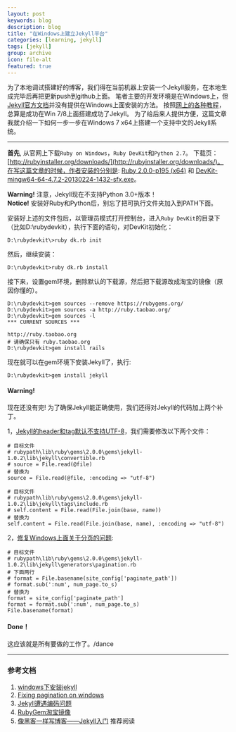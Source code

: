 ```yaml
---
layout: post
keywords: blog
description: blog
title: "在Windows上建立Jekyll平台"
categories: [learning, jekyll]
tags: [jekyll]
group: archive
icon: file-alt
featured: true
---
```


为了本地调试搭建好的博客，我们得在当前机器上安装一个Jekyll服务，在本地生成完毕后再把更新push到github上面。
笔者主要的开发环境是在Windows上，但[Jekyll官方文档](http://jekyllrb.com/docs/installation/)并没有提供在Windows上面安装的方法。
按照<a id="tip-tutorial" href="#reference" data-toggle="tooltip">网上的各种教程</a>，总算是成功在Win 7/8上面搭建成功了Jekyll。
为了给后来人提供方便，这篇文章我就介绍一下如何一步一步在Windows 7 x64上搭建一个支持中文的Jekyll系统。

<script>
$(function () {
    $('#tip-tutorial').tooltip(
    {title: '见本文末尾', 
    delay: { hide: 300 }
    });
})
</script>

<!-- more -->

***

**首先**, 从官网上下载`Ruby on Windows`，`Ruby DevKit`和`Python 2.7`。
下载页：[http://rubyinstaller.org/downloads/](http://rubyinstaller.org/downloads/)。在写这篇文章的时候，作者安装的分别是: [Ruby 2.0.0-p195 (x64)](http://rubyforge.org/frs/download.php/76958/ruby-2.0.0-p195-x64-mingw32.7z) 和 [DevKit-mingw64-64-4.7.2-20130224-1432-sfx.exe](http://rubyforge.org/frs/download.php/76808/DevKit-mingw64-64-4.7.2-20130224-1432-sfx.exe)。

<div class="alert alert-block">
  <strong>Warning!</strong>
  注意，Jekyll现在不支持Python 3.0+版本！
</div>
<div class="alert alert-info">
  <strong>Notice!</strong> 
  安装好Ruby和Python后，别忘了把可执行文件夹加入到PATH下面。
</div>

安装好上述的文件包后，以<span class="label label-info">管理员模式</span>打开控制台，进入`Ruby DevKit`的目录下（比如D:\rubydevkit），执行下面的语句，对DevKit初始化：

    D:\rubydevkit\>ruby dk.rb init
    
然后，继续安装：

    D:\rubydevkit>ruby dk.rb install
        
接下来，设置gem环境，删除默认的下载源，然后把下载源改成淘宝的镜像（原因你懂的）。

    D:\rubydevkit>gem sources --remove https://rubygems.org/
    D:\rubydevkit>gem sources -a http://ruby.taobao.org/
    D:\rubydevkit>gem sources -l
    *** CURRENT SOURCES ***

    http://ruby.taobao.org
    # 请确保只有 ruby.taobao.org
    D:\rubydevkit>gem install rails
    
现在就可以在gem环境下安装Jekyll了，执行:

    D:\rubydevkit>gem install jekyll

<div class="alert alert-block">
  <h4>Warning!</h4>
  现在还没有完!
  为了确保Jekyll能正确使用，我们还得对Jekyll的代码加上两个补丁。
</div>

1，[Jekyll的header和tag默认不支持UTF-8](http://log.medcl.net/item/2012/04/jekyll-encounter-encoding-problems/)，我们需要修改以下两个文件：

    # 目标文件 
    # rubypath\lib\ruby\gems\2.0.0\gems\jekyll-1.0.2\lib\jekyll\convertible.rb
    # source = File.read(@file)
    # 替换为
    source = File.read(@file, :encoding => "utf-8")

    # 目标文件 
    # rubypath\lib\ruby\gems\2.0.0\gems\jekyll-1.0.2\lib\jekyll\tags\include.rb
    # self.content = File.read(File.join(base, name))
    # 替换为
    self.content = File.read(File.join(base, name), :encoding => "utf-8")

2，[修复Windows上面关于分页的问题](https://github.com/mojombo/jekyll/pull/1058):
    
    # 目标文件
    # rubypath\lib\ruby\gems\2.0.0\gems\jekyll-1.0.2\lib\jekyll\generators\pagination.rb
    # 下面两行
    # format = File.basename(site_config['paginate_path'])
    # format.sub(':num', num_page.to_s)
    # 替换为
    format = site_config['paginate_path']
    format = format.sub(':num', num_page.to_s)
    File.basename(format)

<div class="alert alert-success">
  <h4>Done！</h4>
  这应该就是所有要做的工作了。/dance
</div>

---

<h3 id="reference">参考文档</h3>

1. [windows下安装jekyll](http://aotee.com/windows-installation-jekyll)
1. [Fixing pagination on windows](https://github.com/mojombo/jekyll/pull/1058)
1. [Jekyll遭遇编码问题](http://log.medcl.net/item/2012/04/jekyll-encounter-encoding-problems/)
1. [RubyGem淘宝镜像](http://ruby.taobao.org/)
1. [像黑客一样写博客——Jekyll入门](http://www.soimort.org/posts/101/) <span class="label label-info">推荐阅读</span>